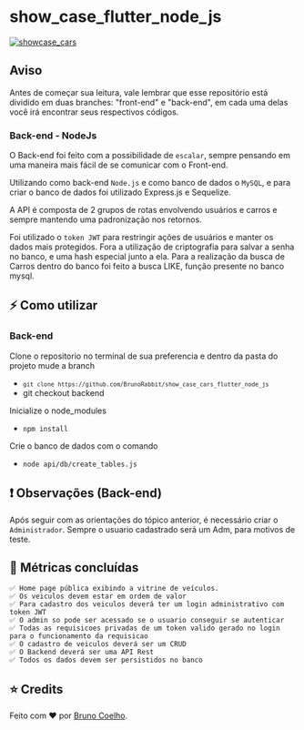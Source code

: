 # show_case_flutter_node_js

[![showcase_cars][node_logo_img]][repo_url]

## Aviso

Antes de começar sua leitura, vale lembrar que esse repositório está dividido em duas branches: "front-end" e "back-end", em cada uma delas você irá encontrar seus respectivos códigos.

### Back-end - NodeJs

O Back-end foi feito com a possibilidade de `escalar`, sempre pensando em uma maneira mais fácil de se comunicar com o Front-end.

Utilizando como back-end `Node.js` e como banco de dados o `MySQL`, e para criar o banco de dados foi utilizado Express.js e Sequelize.

A API é composta de 2 grupos de rotas envolvendo usuários e carros e sempre mantendo uma padronização nos retornos.

Foi utilizado o `token JWT` para restringir ações de usuários e manter os dados mais protegidos. Fora a utilização de criptografia para salvar a senha no banco, e uma hash especial junto a ela. Para a realização da busca de Carros dentro do banco foi feito a busca LIKE, função presente no banco mysql.

## ⚡️ Como utilizar

### Back-end

Clone o repositorio no terminal de sua preferencia e dentro da pasta do projeto mude a branch

- <code>`git clone https://github.com/BrunoRabbit/show_case_cars_flutter_node_js`</code>
- git checkout backend

Inicialize o node_modules

- <code>npm install</code>

Crie o banco de dados com o comando

- <code>node api/db/create_tables.js</code>

## ❗ Observações (Back-end)

Após seguir com as orientações do tópico anterior, é necessário criar o `Administrador`. Sempre o usuario cadastrado será um Adm, para motivos de teste.

## 📝 Métricas concluídas

    ✅ Home page pública exibindo a vitrine de veículos.
    ✅ Os veiculos devem estar em ordem de valor
    ✅ Para cadastro dos veiculos deverá ter um login administrativo com token JWT
    ✅ O admin so pode ser acessado se o usuario conseguir se autenticar
    ✅ Todas as requisicoes privadas de um token valido gerado no login para o funcionamento da requisicao
    ✅ O cadastro de veiculos deverá ser um CRUD
    ✅ O Backend deverá ser uma API Rest
    ✅ Todos os dados devem ser persistidos no banco

## ⭐️ Credits

Feito com ♥ por [Bruno Coelho][author_linkedin].

<!-- Repository -->

[node_logo_img]: https://img.shields.io/badge/Node.js_v18.17.0-43853D?style=for-the-badge&logo=node.js&logoColor=white
[dart_logo_img]: https://img.shields.io/badge/Dart-2.19.4_<_3.0.0-045998?style=for-the-badge&logo=dart
[repo_url]: https://github.com/BrunoRabbit/show_case_cars_flutter_node_js/

<!-- Design company author -->

[company_author]: https://www.kavak.com/br/seminovos

<!-- Flutter app author -->

[author_linkedin]: https://www.linkedin.com/in/bruno-coelho-2337741b5/
[author_github]: https://github.com/BrunoRabbit
